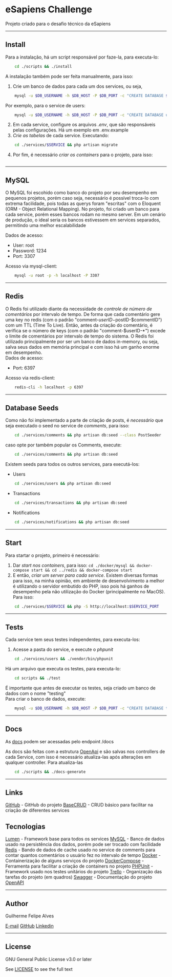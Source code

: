 # eSapiens Challenge
Projeto criado para o desafio técnico da eSapiens

---
## Install
Para a instalação, há um script responsável por faze-la, para executa-lo:
```bash
    cd ./scripts && ./install
```

A instalação também pode ser feita manualmente, para isso:
1) Crie um banco de dados para cada um dos services, ou seja, 
```bash
    mysql -u $DB_USERNAME -h $DB_HOST -P $DB_PORT -c "CREATE DATABASE $SERVICE CHARACTER SET utf8
```
Por exemplo, para o service de users: 
```bash
    mysql -u $DB_USERNAME -h $DB_HOST -P $DB_PORT -c "CREATE DATABASE users CHARACTER SET utf8
```

2) Em cada service, configure os arquivos *.env*, que são responsáveis pelas configurações. Há um exemplo em .env.example  
3) *Crie as tabelas* de cada service. Executando:
```bash
    cd ./services/$SERVICE && php artisan migrate
```

4) Por fim, é necessário *criar os containers* para o projeto, para isso: 
```bashcd ./docker/mysql && docker-compose up -d
```

---
## MySQL
O MySQL foi escohido como banco do projeto por seu desempenho em pequenos projetos, porém caso seja, necessário é possível troca-lo com extrema facilidade, pois todas as querys foram "escritas" com o Eloquent (ORM - Object Relational Mapping).
No projeto, foi criado um banco para cada service, porém esses bancos rodam no mesmo server. Em um cenário de produção, o ideal seria os bancos estivessem em services separados, permitindo uma melhor escalabilidade
  
Dados de acesso:
* User: root
* Password: 1234
* Port: 3307
  
Acesso via mysql-client:
```bash
    mysql -u root -p -h localhost -P 3307
```

---
## Redis
O Redis foi utilizado diante da necessidade de *controle de número de comentários* por intervalo de tempo. De forma que cada comentário gere uma key no redis (com o padrão "comment-$userID-$postID-$commentID") com um TTL (Time To Live). Então, antes da criação do comentário, é verifica se o número de keys (com o padrão "comment-$userID-*") excede o limite de comentários por intervalo de tempo do sistema. O Redis foi utilizado principalmente por ser um banco de dados in-memory, ou seja, salva seus dados em memória principal e com isso há um ganho enorme em desempenho.  
Dados de acesso:
* Port: 6397
  
Acesso via redis-client:
```bash
    redis-cli -h localhost -p 6397
```

---
## Database Seeds
Como não foi implementado a parte de criação de posts, é *necessário* que seja executado o seed no service de *comments*, para isso:
```bash
    cd ./services/comments && php artisan db:seed --class PostSeeder
```
caso opte por também popular os Comments, execute: 
```bash
    cd ./services/comments && php artisan db:seed
```

Existem seeds para todos os outros services, para executá-los:
* Users 
```bash
    cd ./services/users && php artisan db:seed
```

* Transactions 
```bash
    cd ./services/transactions && php artisan db:seed
```

* Notifications 
```bash
    cd ./services/notifications && php artisan db:seed
```

---
## Start
Para startar o projeto, primeiro é necessário:
1) Dar *start nos containers*, para isso: `cd ./docker/mysql && docker-compose start && cd ../redis && docker-compose start`
2) E então, *criar um server para cada service*. Existem diversas formas para isso, na minha opinião, em ambiente de desenvolvimento a melhor é utilizando o servidor embutido do PHP, isso pois há ganhos de desempenho pela não utilização do Docker (principalmente no MacOS). Para isso:
```bash
    cd ./services/$SERVICE && php -S http://localhost:$SERVICE_PORT
```

---
## Tests
Cada service tem seus testes independentes, para executa-los:  
1) Acesse a pasta do service, e execute o *phpunit*
```bash
    cd ./services/users && ./vendor/bin/phpunit
```
  
Há um arquivo que executa os testes, para executa-lo:
```bash
    cd scripts && ./test
```
  
É importante que antes de executar os testes, seja criado um banco de dados com o nome "testing"  
Para criar o banco de dados, execute:
```bash
    mysql -u $DB_USERNAME -h $DB_HOST -P $DB_PORT -c "CREATE DATABASE testing CHARACTER SET utf8;"
```

---
## Docs
As [docs](http://localhost:4010/docs) podem ser acessadas pelo endpoint /docs

As docs são feitas com a estrutura [OpenApi](https://github.com/OAI/OpenAPI-Specification) e são salvas nos controllers de cada Service, com isso é necessário atualiza-las após alterações em qualquer controller. Para atualiza-las
```bash
    cd ./scripts && ./docs-generate
```

---
## Links
[GitHub](https://github.com/guilhermefalves/esapiens-challenge) - GitHub do projeto
[BaseCRUD](https://github.com/guilhermefalves/lumen-base-crud) - CRUD básico para facilitar na criação de diferentes services

## Tecnologias
[Lumen](https://lumen.laravel.com/docs/7.x) - Framework base para todos os services
[MySQL](https://dev.mysql.com/doc/refman/8.0/en/) - Banco de dados usado na persistência dos dados, porém pode ser trocado com facilidade
[Redis](https://redis.io/documentation) - Bando de dados de cache usado no service de comments para contar quantos comentários o usuário fez no intervalo de tempo
[Docker](https://docs.docker.com/) - Containerização de alguns serviços do projeto
[DockerCompose](https://docs.docker.com/compose/compose-file/) - Ferramenta para facilitar a criação de containers no projeto
[PHPUnit](https://phpunit.readthedocs.io/pt_BR/latest/) - Framework usado nos testes unitários do projeto
[Trello](https://trello.com/b/s1p0SFvE/auxilium5) - Organização das tarefas do projeto (em quadros)
[Swagger](https://swagger.io/docs/) - Documentação do projeto
[OpenAPI](https://github.com/OAI/OpenAPI-Specification)

---
## Author
Guilherme Felipe Alves

[E-mail](mailto:guihalves20@gmail.com)
[GitHub](https://github.com/guilhermefalves)
[Linkedin](https://www.linkedin.com/public-profile/settings?trk=d_flagship3_profile_self_view_public_profile&lipi=urn%3Ali%3Apage%3Ad_flagship3_profile_self_edit_top_card%3Bc3m143rTSt2vaRP0rafeEw%3D%3D)

---
## License
GNU General Public License v3.0 or later

See [LICENSE](https://github.com/guilhermefalves/esapiens-challenge/blob/master/LICENSE.md) to see the full text